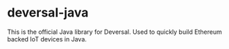# deversal-java
This is the official Java library for Deversal. Used to quickly build Ethereum backed IoT devices in Java. 
